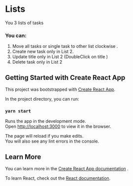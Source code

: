 # Lists 

You 3 lists of tasks

### You can:

1) Move all tasks or single task to other list clockwise .
2) Create new task only in List 2.
3) Update title only in List 2 (DoubleClick on title )
4) Delete task only in List 2

## Getting Started with Create React App

This project was bootstrapped
with [Create React App](https://github.com/facebook/create-react-app).

In the project directory, you can run:

### `yarn start`

Runs the app in the development mode.\
Open [http://localhost:3000](http://localhost:3000) to view it in the browser.

The page will reload if you make edits.\
You will also see any lint errors in the console.

## Learn More

You can learn more in
the [Create React App documentation](https://facebook.github.io/create-react-app/docs/getting-started)
.

To learn React, check out the [React documentation](https://reactjs.org/).